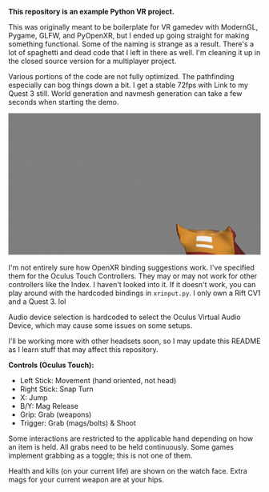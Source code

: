 **This repository is an example Python VR project.**

This was originally meant to be boilerplate for VR gamedev with ModernGL, Pygame, GLFW, and PyOpenXR, but I ended up going straight for making something functional. Some of the naming is strange as a result. There's a lot of spaghetti and dead code that I left in there as well. I'm cleaning it up in the closed source version for a multiplayer project.

Various portions of the code are not fully optimized. The pathfinding especially can bog things down a bit. I get a stable 72fps with Link to my Quest 3 still. World generation and navmesh generation can take a few seconds when starting the demo.

![example](example.gif)

I'm not entirely sure how OpenXR binding suggestions work. I've specified them for the Oculus Touch Controllers. They may or may not work for other controllers like the Index. I haven't looked into it. If it doesn't work, you can play around with the hardcoded bindings in `xrinput.py`. I only own a Rift CV1 and a Quest 3. lol

Audio device selection is hardcoded to select the Oculus Virtual Audio Device, which may cause some issues on some setups.

I'll be working more with other headsets soon, so I may update this README as I learn stuff that may affect this repository.

**Controls (Oculus Touch):**
- Left Stick: Movement (hand oriented, not head)
- Right Stick: Snap Turn
- X: Jump
- B/Y: Mag Release
- Grip: Grab (weapons)
- Trigger: Grab (mags/bolts) & Shoot

Some interactions are restricted to the applicable hand depending on how an item is held. All grabs need to be held continuously. Some games implement grabbing as a toggle; this is not one of them.

Health and kills (on your current life) are shown on the watch face. Extra mags for your current weapon are at your hips.